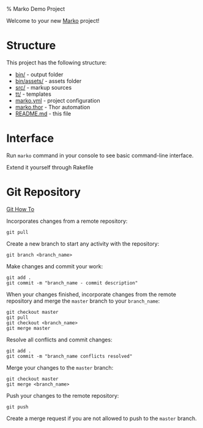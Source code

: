 % Marko Demo Project

Welcome to your new [Marko](https://github.com/nvoynov/clerq) project!

# Structure

This project has the following structure:

- [bin/](bin/) - output folder
- [bin/assets/](bin/assets/) - assets folder
- [src/](src/) - markup sources
- [tt/](tt/) - templates
- [marko.yml](marko.yml) - project configuration
- [marko.thor](marko.thor) - Thor automation
- [README.md](README.md) - this file

# Interface

Run `marko` command in your console to see basic command-line interface.

Extend it yourself through Rakefile

# Git Repository

[Git How To](https://githowto.com/)

Incorporates changes from a remote repository:

    git pull

Create a new branch to start any activity with the repository:

    git branch <branch_name>

Make changes and commit your work:

    git add .
    git commit -m "branch_name - commit description"

When your changes finished, incorporate changes from the remote repository and merge the `master` branch to your `branch_name`:

    git checkout master
    git pull
    git checkout <branch_name>
    git merge master

Resolve all conflicts and commit changes:

    git add .
    git commit -m "branch_name conflicts resolved"

Merge your changes to the `master` branch:

    git checkout master
    git merge <branch_name>

Push your changes to the remote repository:

    git push

Create a merge request if you are not allowed to push to the `master` branch.
